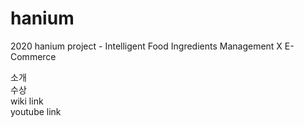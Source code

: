 # hanium
2020 hanium project - Intelligent Food Ingredients Management X E-Commerce  
  
소개  
수상  
wiki link  
youtube link  
